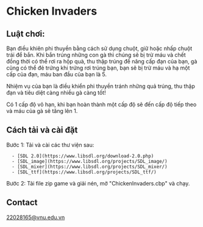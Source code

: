 # Chicken Invaders

## Luật chơi:
   Bạn điều khiên phi thuyền bằng cách sử dụng chuột, giữ hoặc nhấp chuột trái để bắn. Khi bắn trúng những con gà thì chúng sẽ bị trừ máu và 
chết đồng thời có thể rơi ra hộp quà, thu thập trúng để nâng cấp đạn của bạn, gà cũng có thể đẻ trứng khi trứng rơi trúng bạn, bạn sẽ bị trừ máu và hạ một cấp của đạn, máu ban đầu của bạn là 5. 

Nhiệm vụ của bạn là điều khiển phi thuyền tránh những quả trúng, thu thập đạn và tiêu diệt càng nhiều gà càng tốt!

Có 1 cấp độ vô hạn, khi bạn hoàn thành một cấp độ sẽ đến cấp độ tiếp theo và máu của gà sẽ tăng lên 1.

## Cách tải và cài đặt
Bước 1: Tải và cài các thư viện sau:

      - [SDL 2.0](https://www.libsdl.org/download-2.0.php)  
      - [SDL_image](https://www.libsdl.org/projects/SDL_image/)  
      - [SDL_mixer](https://www.libsdl.org/projects/SDL_mixer/)  
      - [SDL_ttf](https://www.libsdl.org/projects/SDL_ttf/) 
      
Bước 2: Tải file zip game và giải nén, mở "ChickenInvaders.cbp" và chạy.

## Contact
   22028165@vnu.edu.vn


